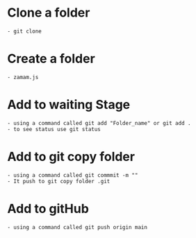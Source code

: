 # Clone a folder
    - git clone
# Create a folder
    - zamam.js
# Add to waiting Stage
    - using a command called git add "Folder_name" or git add .
    - to see status use git status
# Add to git copy folder
    - using a command called git commmit -m ""
    - It push to git copy folder .git

# Add to gitHub 
    - using a command called git push origin main

